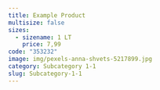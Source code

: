 ```yaml
---
title: Example Product
multisize: false
sizes:
  - sizename: 1 LT
    price: 7,99
code: "353232"
image: img/pexels-anna-shvets-5217899.jpg
category: Subcategory 1-1
slug: Subcategory-1-1
---
```

